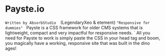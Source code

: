 # Payste.io 
`Written by AbsorbStudio 
`(LegendaryXeo & etement)
`"Responsive for dummies"
`
Payste is a CSS framework for older CMS systems that is lightweight, compact and very impactful for responsive needs.
`
All you need for Payste to work is simply paste the CSS in your head tag and boom, you magically have a working, responsive site that was built in the dino ages! 
